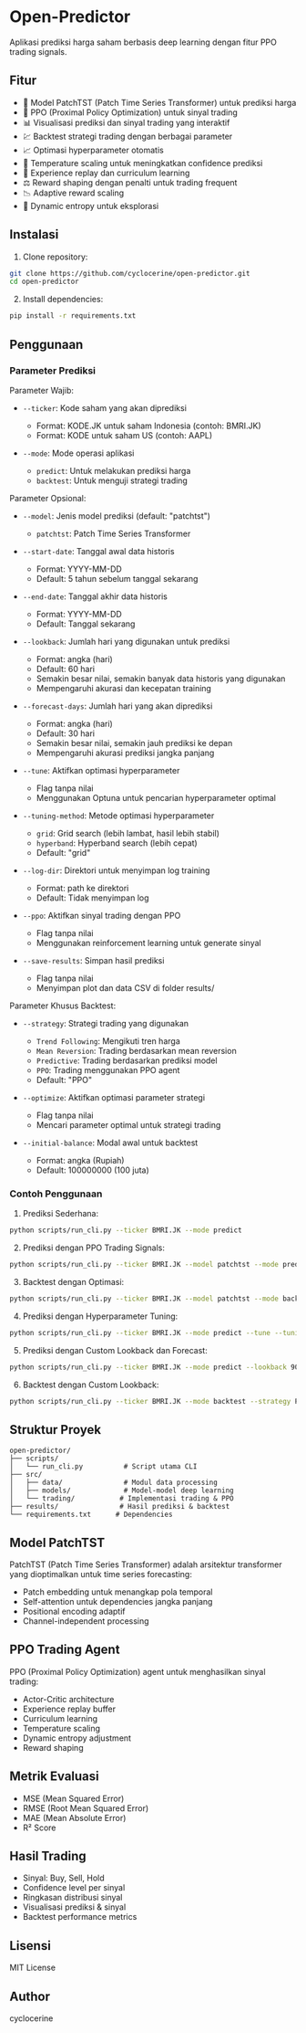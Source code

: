 # Open-Predictor

Aplikasi prediksi harga saham berbasis deep learning dengan fitur PPO trading signals.

## Fitur

- 🚀 Model PatchTST (Patch Time Series Transformer) untuk prediksi harga
- 🤖 PPO (Proximal Policy Optimization) untuk sinyal trading
- 📊 Visualisasi prediksi dan sinyal trading yang interaktif
- 💹 Backtest strategi trading dengan berbagai parameter
- 📈 Optimasi hyperparameter otomatis
- 🔄 Temperature scaling untuk meningkatkan confidence prediksi
- 🧠 Experience replay dan curriculum learning
- ⚖️ Reward shaping dengan penalti untuk trading frequent
- 📉 Adaptive reward scaling
- 🎯 Dynamic entropy untuk eksplorasi

## Instalasi

1. Clone repository:
```bash
git clone https://github.com/cyclocerine/open-predictor.git
cd open-predictor
```

2. Install dependencies:
```bash
pip install -r requirements.txt
```

## Penggunaan

### Parameter Prediksi

Parameter Wajib:
- `--ticker`: Kode saham yang akan diprediksi
  - Format: KODE.JK untuk saham Indonesia (contoh: BMRI.JK)
  - Format: KODE untuk saham US (contoh: AAPL)

- `--mode`: Mode operasi aplikasi
  - `predict`: Untuk melakukan prediksi harga
  - `backtest`: Untuk menguji strategi trading

Parameter Opsional:
- `--model`: Jenis model prediksi (default: "patchtst")
  - `patchtst`: Patch Time Series Transformer

- `--start-date`: Tanggal awal data historis
  - Format: YYYY-MM-DD
  - Default: 5 tahun sebelum tanggal sekarang

- `--end-date`: Tanggal akhir data historis
  - Format: YYYY-MM-DD
  - Default: Tanggal sekarang

- `--lookback`: Jumlah hari yang digunakan untuk prediksi
  - Format: angka (hari)
  - Default: 60 hari
  - Semakin besar nilai, semakin banyak data historis yang digunakan
  - Mempengaruhi akurasi dan kecepatan training

- `--forecast-days`: Jumlah hari yang akan diprediksi
  - Format: angka (hari)
  - Default: 30 hari
  - Semakin besar nilai, semakin jauh prediksi ke depan
  - Mempengaruhi akurasi prediksi jangka panjang

- `--tune`: Aktifkan optimasi hyperparameter
  - Flag tanpa nilai
  - Menggunakan Optuna untuk pencarian hyperparameter optimal

- `--tuning-method`: Metode optimasi hyperparameter
  - `grid`: Grid search (lebih lambat, hasil lebih stabil)
  - `hyperband`: Hyperband search (lebih cepat)
  - Default: "grid"

- `--log-dir`: Direktori untuk menyimpan log training
  - Format: path ke direktori
  - Default: Tidak menyimpan log

- `--ppo`: Aktifkan sinyal trading dengan PPO
  - Flag tanpa nilai
  - Menggunakan reinforcement learning untuk generate sinyal

- `--save-results`: Simpan hasil prediksi
  - Flag tanpa nilai
  - Menyimpan plot dan data CSV di folder results/

Parameter Khusus Backtest:
- `--strategy`: Strategi trading yang digunakan
  - `Trend Following`: Mengikuti tren harga
  - `Mean Reversion`: Trading berdasarkan mean reversion
  - `Predictive`: Trading berdasarkan prediksi model
  - `PPO`: Trading menggunakan PPO agent
  - Default: "PPO"

- `--optimize`: Aktifkan optimasi parameter strategi
  - Flag tanpa nilai
  - Mencari parameter optimal untuk strategi trading

- `--initial-balance`: Modal awal untuk backtest
  - Format: angka (Rupiah)
  - Default: 100000000 (100 juta)

### Contoh Penggunaan

1. Prediksi Sederhana:
```bash
python scripts/run_cli.py --ticker BMRI.JK --mode predict
```

2. Prediksi dengan PPO Trading Signals:
```bash
python scripts/run_cli.py --ticker BMRI.JK --model patchtst --mode predict --ppo --save-results
```

3. Backtest dengan Optimasi:
```bash
python scripts/run_cli.py --ticker BMRI.JK --model patchtst --mode backtest --strategy PPO --optimize --initial-balance 100000000
```

4. Prediksi dengan Hyperparameter Tuning:
```bash
python scripts/run_cli.py --ticker BMRI.JK --mode predict --tune --tuning-method hyperband --log-dir logs/
```

5. Prediksi dengan Custom Lookback dan Forecast:
```bash
python scripts/run_cli.py --ticker BMRI.JK --mode predict --lookback 90 --forecast-days 60
```

6. Backtest dengan Custom Lookback:
```bash
python scripts/run_cli.py --ticker BMRI.JK --mode backtest --strategy PPO --lookback 120 --forecast-days 45
```

## Struktur Proyek

```
open-predictor/
├── scripts/
│   └── run_cli.py          # Script utama CLI
├── src/
│   ├── data/               # Modul data processing
│   ├── models/             # Model-model deep learning
│   └── trading/           # Implementasi trading & PPO
├── results/               # Hasil prediksi & backtest
└── requirements.txt      # Dependencies
```

## Model PatchTST

PatchTST (Patch Time Series Transformer) adalah arsitektur transformer yang dioptimalkan untuk time series forecasting:

- Patch embedding untuk menangkap pola temporal
- Self-attention untuk dependencies jangka panjang
- Positional encoding adaptif
- Channel-independent processing

## PPO Trading Agent

PPO (Proximal Policy Optimization) agent untuk menghasilkan sinyal trading:

- Actor-Critic architecture
- Experience replay buffer
- Curriculum learning
- Temperature scaling
- Dynamic entropy adjustment
- Reward shaping

## Metrik Evaluasi

- MSE (Mean Squared Error)
- RMSE (Root Mean Squared Error)
- MAE (Mean Absolute Error)
- R² Score

## Hasil Trading

- Sinyal: Buy, Sell, Hold
- Confidence level per sinyal
- Ringkasan distribusi sinyal
- Visualisasi prediksi & sinyal
- Backtest performance metrics

## Lisensi

MIT License

## Author

cyclocerine
